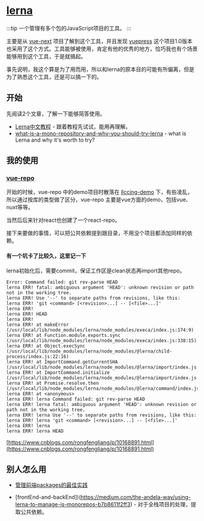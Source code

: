 # [lerna](https://github.com/lerna/lerna)

:::tip
一个管理有多个包的JavaScript项目的工具。
:::

主要是从 [vue-next](https://github.com/vuejs/vue-next) 项目了解到这个工具，并且发现 [vuepress](https://github.com/vuejs/vuepress) 这个项目1.0版本也采用了这个方式。工具能够被使用，肯定有他的优秀的地方，恰巧我也有个场景能够用到这个工具，于是就搞起。

事先说明，我这个算是为了用而用，所以和lerna的原本目的可能有所偏离，但是为了熟悉这个工具，还是可以搞一下的。

## 开始

先阅读2个文章，了解一下能够简答使用。

- [Lerna中文教程](https://juejin.im/post/5ced1609e51d455d850d3a6c) - 跟着教程先试试，能用再理解。
- [what-is-a-mono-repository-and-why-you-should-try-lerna](https://dev.to/anonimoconiglio/what-is-a-mono-repository-and-why-you-should-try-lerna-57lm) - what is Lerna and why it's worth to try?

## 我的使用

### [vue-repo](https://github.com/llccing-demo/vue-repo)

开始的时候，vue-repo 中的demo项目时散落在 [llccing-demo](https://github.com/llccing-demo) 下，有些凌乱，所以通过按库的类型做了区分，vue-repo 主要是vue方面的demo，包括vue、nuxt等等。

当然后后来针对react也创建了一个react-repo。

接下来要做的事情，可以把公共依赖提到跟目录，不用没个项目都添加同样的依赖。

####  有一个坑卡了比较久，这里记一下

lerna初始化后，需要commit，保证工作区是clean状态再import其他repo。

```
Error: Command failed: git rev-parse HEAD
lerna ERR! fatal: ambiguous argument 'HEAD': unknown revision or path not in the working tree.
lerna ERR! Use '--' to separate paths from revisions, like this:
lerna ERR! 'git <command> [<revision>...] -- [<file>...]'
lerna ERR! 
lerna ERR! HEAD
lerna ERR! 
lerna ERR! at makeError (/usr/local/lib/node_modules/lerna/node_modules/execa/index.js:174:9)
lerna ERR! at Function.module.exports.sync (/usr/local/lib/node_modules/lerna/node_modules/execa/index.js:338:15)
lerna ERR! at Object.execSync (/usr/local/lib/node_modules/lerna/node_modules/@lerna/child-process/index.js:22:16)
lerna ERR! at ImportCommand.getCurrentSHA (/usr/local/lib/node_modules/lerna/node_modules/@lerna/import/index.js:129:34)
lerna ERR! at ImportCommand.initialize (/usr/local/lib/node_modules/lerna/node_modules/@lerna/import/index.js:98:31)
lerna ERR! at Promise.resolve.then (/usr/local/lib/node_modules/lerna/node_modules/@lerna/command/index.js:266:24)
lerna ERR! at <anonymous>
lerna ERR! lerna Command failed: git rev-parse HEAD
lerna ERR! lerna fatal: ambiguous argument 'HEAD': unknown revision or path not in the working tree.
lerna ERR! lerna Use '--' to separate paths from revisions, like this:
lerna ERR! lerna 'git <command> [<revision>...] -- [<file>...]'
lerna ERR! lerna 
lerna ERR! lerna HEAD
```


[https://www.cnblogs.com/rongfengliang/p/10168891.html](https://www.cnblogs.com/rongfengliang/p/10168891.html)

## 别人怎么用

- [管理前端packages的最佳实践](https://juejin.im/post/5a989fb451882555731b88c2)

- [frontEnd-and-backEnd])(https://medium.com/the-andela-way/using-lerna-to-manage-js-monorepos-b7b8611f2ff3) - 对于全栈项目的处理，提取公共依赖。

